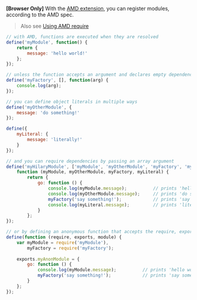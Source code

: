 **[Browser Only]** With the [AMD extension](https://github.com/losandes/hilaryjs/wiki/Referencing-Hilary-in-the-Browser#the-amd-extension), you can register modules, according to the AMD spec.

> Also see [Using AMD require](https://github.com/losandes/hilaryjs/wiki/Resolving-Modules-::-Using-AMD-require)

```JavaScript
// with AMD, functions are executed when they are resolved
define('myModule', function() {
    return {
        message: 'hello world!'
    };
});

// unless the function accepts an argument and declares empty dependencies
define('myFactory', [], function(arg) {
    console.log(arg);
});

// you can define object literals in multiple ways
define('myOtherModule', {
    message: 'do something!'
});

define({
    myLiteral: {
        message: 'literally!'
    }
});

// and you can require dependencies by passing an array argument
define('myHilaryModule', ['myModule', 'myOtherModule', 'myFactory', 'myLiteral'],
    function (myModule, myOtherModule, myFactory, myLiteral) {
        return {
            go: function () {
                console.log(myModule.message);          // prints 'hello world!'
                console.log(myOtherModule.message);     // prints 'do something!'
                myFactory('say something!');            // prints 'say something!'
                console.log(myLiteral.message);         // prints 'literally!'
            }
        };
});

// or by defining an anonymous function that accepts the require, exports and module arguments
define(function (require, exports, module) {
    var myModule = require('myModule'),
        myFactory = require('myFactory');
    
    exports.myAnonModule = {
        go: function () {
            console.log(myModule.message);          // prints 'hello world!'
            myFactory('say something!');            // prints 'say something!'
        }
    };
});
```